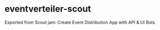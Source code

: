 # eventverteiler-scout
Exported from Scout jam: Create Event Distribution App with API &amp; UI Bots
